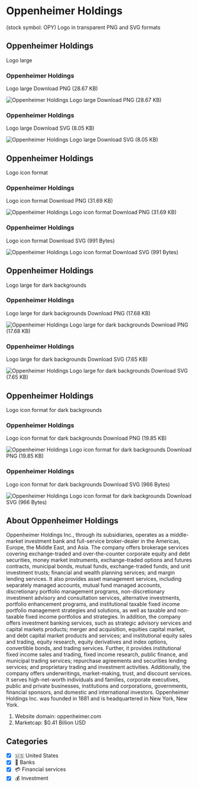 # Oppenheimer Holdings
 (stock symbol: OPY) Logo in transparent PNG and SVG formats

## Oppenheimer Holdings
 Logo large

### Oppenheimer Holdings
 Logo large Download PNG (28.67 KB)

![Oppenheimer Holdings
 Logo large Download PNG (28.67 KB)](/img/orig/OPY_BIG-57aea0c1.png)

### Oppenheimer Holdings
 Logo large Download SVG (8.05 KB)

![Oppenheimer Holdings
 Logo large Download SVG (8.05 KB)](/img/orig/OPY_BIG-62998cbe.svg)

## Oppenheimer Holdings
 Logo icon format

### Oppenheimer Holdings
 Logo icon format Download PNG (31.69 KB)

![Oppenheimer Holdings
 Logo icon format Download PNG (31.69 KB)](/img/orig/OPY-d7b1a2b3.png)

### Oppenheimer Holdings
 Logo icon format Download SVG (991 Bytes)

![Oppenheimer Holdings
 Logo icon format Download SVG (991 Bytes)](/img/orig/OPY-11bafc15.svg)

## Oppenheimer Holdings
 Logo large for dark backgrounds

### Oppenheimer Holdings
 Logo large for dark backgrounds Download PNG (17.68 KB)

![Oppenheimer Holdings
 Logo large for dark backgrounds Download PNG (17.68 KB)](/img/orig/OPY_BIG.D-dcbab6db.png)

### Oppenheimer Holdings
 Logo large for dark backgrounds Download SVG (7.65 KB)

![Oppenheimer Holdings
 Logo large for dark backgrounds Download SVG (7.65 KB)](/img/orig/OPY_BIG.D-defbe25c.svg)

## Oppenheimer Holdings
 Logo icon format for dark backgrounds

### Oppenheimer Holdings
 Logo icon format for dark backgrounds Download PNG (19.85 KB)

![Oppenheimer Holdings
 Logo icon format for dark backgrounds Download PNG (19.85 KB)](/img/orig/OPY.D-100d13c6.png)

### Oppenheimer Holdings
 Logo icon format for dark backgrounds Download SVG (966 Bytes)

![Oppenheimer Holdings
 Logo icon format for dark backgrounds Download SVG (966 Bytes)](/img/orig/OPY.D-d468aec7.svg)

## About Oppenheimer Holdings


Oppenheimer Holdings Inc., through its subsidiaries, operates as a middle-market investment bank and full-service broker-dealer in the Americas, Europe, the Middle East, and Asia. The company offers brokerage services covering exchange-traded and over-the-counter corporate equity and debt securities, money market instruments, exchange-traded options and futures contracts, municipal bonds, mutual funds, exchange-traded funds, and unit investment trusts; financial and wealth planning services; and margin lending services. It also provides asset management services, including separately managed accounts, mutual fund managed accounts, discretionary portfolio management programs, non-discretionary investment advisory and consultation services, alternative investments, portfolio enhancement programs, and institutional taxable fixed income portfolio management strategies and solutions, as well as taxable and non-taxable fixed income portfolios and strategies. In addition, the company offers investment banking services, such as strategic advisory services and capital markets products; merger and acquisition, equities capital market, and debt capital market products and services; and institutional equity sales and trading, equity research, equity derivatives and index options, convertible bonds, and trading services. Further, it provides institutional fixed income sales and trading, fixed income research, public finance, and municipal trading services; repurchase agreements and securities lending services; and proprietary trading and investment activities. Additionally, the company offers underwritings, market-making, trust, and discount services. It serves high-net-worth individuals and families, corporate executives, public and private businesses, institutions and corporations, governments, financial sponsors, and domestic and international investors. Oppenheimer Holdings Inc. was founded in 1881 and is headquartered in New York, New York.

1. Website domain: oppenheimer.com
2. Marketcap: $0.41 Billion USD


## Categories
- [x] 🇺🇸 United States
- [x] 🏦 Banks
- [x] 💳 Financial services
- [x] 💰 Investment

